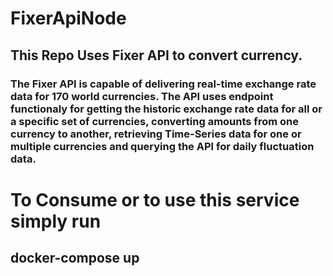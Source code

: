 # FixerApiNode
## This Repo Uses Fixer API to convert currency.

### The Fixer API is capable of delivering real-time exchange rate data for 170 world currencies. The API uses endpoint functionaly for getting the historic exchange rate data for all or a specific set of currencies, converting amounts from one currency to another, retrieving Time-Series data for one or multiple currencies and querying the API for daily fluctuation data.

# To Consume or to use this service simply run 
## docker-compose up